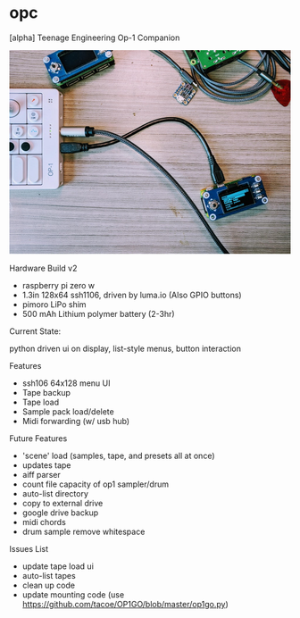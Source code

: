 # opc
[alpha] Teenage Engineering Op-1 Companion

![opc-hardware v2](/opc-beta.jpg)



Hardware Build v2
- raspberry pi zero w
- 1.3in 128x64 ssh1106, driven by luma.io (Also GPIO buttons)
- pimoro LiPo shim
- 500 mAh Lithium polymer battery (2-3hr)



Current State:

python driven ui on display, list-style menus, button interaction


Features
- ssh106 64x128 menu UI
- Tape backup
- Tape load
- Sample pack load/delete
- Midi forwarding (w/ usb hub)


Future Features
- 'scene' load (samples, tape, and presets all at once)
- updates tape
- aiff parser
- count file capacity of op1 sampler/drum
- auto-list directory
- copy to external drive
- google drive backup
- midi chords
- drum sample remove whitespace


Issues List
- update tape load ui
- auto-list tapes
- clean up code
- update mounting code (use https://github.com/tacoe/OP1GO/blob/master/op1go.py)

